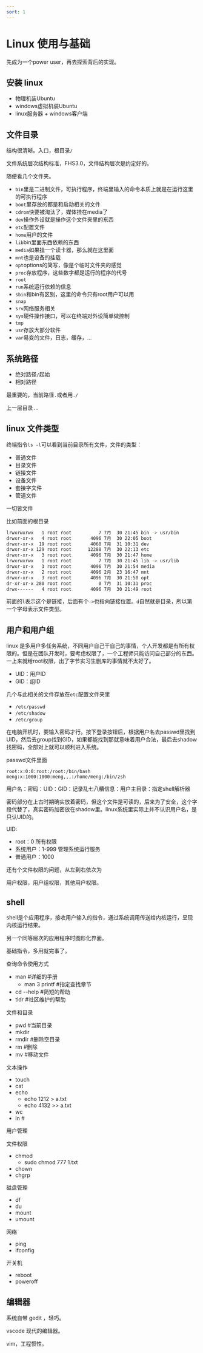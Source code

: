 ```yaml
---
sort: 1
---
```

# Linux 使用与基础

先成为一个power user，再去探索背后的实现。


## 安装 linux

- 物理机装Ubuntu
- windows虚拟机装Ubuntu
- linux服务器 + windows客户端

## 文件目录

结构很清晰。入口，根目录`/`

文件系统层次结构标准，FHS3.0，文件结构层次是约定好的。

随便看几个文件夹。

- `bin`里是二进制文件，可执行程序，终端里输入的命令本质上就是在运行这里的可执行程序
- `boot`里存放的都是和启动相关的文件
- `cdrom`快要被淘汰了，媒体挂在media了
- `dev`操作外设就是操作这个文件夹里的东西
- `etc`配置文件
- `home`用户的文件
- `lib`bin里面东西依赖的东西
- `media`如果挂一个读卡器，那么就在这里面
- `mnt`也是设备的挂载
- `opt`options的简写，像是个临时文件夹的感觉
- `proc`存放程序，这些数字都是运行的程序的代号
- `root`
- `run`系统运行依赖的信息
- `sbin`和bin有区别，这里的命令只有root用户可以用
- `snap`
- `srv`网络服务相关
- `sys`硬件操作接口，可以在终端对外设简单做控制
- `tmp`
- `usr`存放大部分软件
- `var`易变的文件，日志，缓存，...


## 系统路径

- 绝对路径`/`起始
- 相对路径


最重要的，当前路径`.`或者用`./`

上一层目录`..`


## linux 文件类型

终端指令`ls -l`可以看到当前目录所有文件，文件的类型：

- 普通文件
- 目录文件
- 链接文件
- 设备文件
- 套接字文件
- 管道文件

一切皆文件

比如前面的根目录
```bash
lrwxrwxrwx   1 root root          7 7月  30 21:45 bin -> usr/bin
drwxr-xr-x   4 root root       4096 7月  30 22:05 boot
drwxr-xr-x  19 root root       4060 7月  31 10:31 dev
drwxr-xr-x 129 root root      12288 7月  30 22:13 etc
drwxr-xr-x   3 root root       4096 7月  30 21:47 home
lrwxrwxrwx   1 root root          7 7月  30 21:45 lib -> usr/lib
drwxr-xr-x   3 root root       4096 7月  30 21:54 media
drwxr-xr-x   2 root root       4096 2月  23 16:47 mnt
drwxr-xr-x   3 root root       4096 7月  30 21:50 opt
dr-xr-xr-x 280 root root          0 7月  31 10:31 proc
drwx------   4 root root       4096 7月  30 21:49 root
```

前面的`l`表示这个是链接，后面有个`->`也指向链接位置。`d`自然就是目录，所以第一个字母表示文件类型。

## 用户和用户组

linux 是多用户多任务系统，不同用户自己干自己的事情，个人开发都是有所有权限的。但是在团队开发时，要考虑权限了，一个工程师只能访问自己部分的东西。一上来就给root权限，出了字节实习生删库的事情就不太好了。

- UID：用户ID
- GID：组ID

几个与此相关的文件存放在`etc`配置文件夹里
- `/etc/passwd`
- `/etc/shadow`
- `/etc/group`

在电脑开机时，要输入密码才行。按下登录按钮后，根据用户名去passwd里找到UID，然后去group找到GID，如果都能找到那就意味着用户合法，最后去shadow找密码，全部对上就可以顺利进入系统。

passwd文件里面
```
root:x:0:0:root:/root:/bin/bash
meng:x:1000:1000:meng,,,:/home/meng:/bin/zsh
```

用户名：密码：UID：GID：记录乱七八糟信息：用户主目录：指定shell解析器

密码部分在上古时期确实放着密码，但这个文件是可读的，后来为了安全，这个字段代替了，真实密码加密放在shadow里。linux系统里实际上并不认识用户名，是只认UID的。

UID:
- root：0 所有权限
- 系统用户：1-999 管理系统运行服务
- 普通用户：1000 


还有个文件权限的问题，从左到右依次为

用户权限，用户组权限，其他用户权限。

## shell

shell是个应用程序，接收用户输入的指令，通过系统调用传送给内核运行，呈现内核运行结果。

另一个同等层次的应用程序时图形化界面。

基础指令，多用就完事了。

查询命令使用方式
- man #详细的手册
  - man 3 printf #指定查找章节
- cd --help #简短的帮助
- tldr #社区维护的帮助

文件和目录
- pwd #当前目录
- mkdir
- rmdir #删除空目录
- rm #删除
- mv #移动文件

文本操作
- touch
- cat
- echo
  - echo 1212 > a.txt
  - echo 4132 >> a.txt
- wc
- ln #

用户管理

文件权限
- chmod
  - sudo chmod 777 1.txt
- chown
- chgrp

磁盘管理
- df
- du
- mount
- umount

网络
- ping
- ifconfig

开关机
- reboot
- poweroff


## 编辑器

系统自带 gedit ，轻巧。

vscode 现代的编辑器。

vim，工程惯性。
